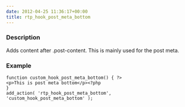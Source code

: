 ```yaml
---
date: 2012-04-25 11:36:17+00:00
title: rtp_hook_post_meta_bottom
---
```


### Description


Adds content after .post-content. This is mainly used for the post meta.


### Example



    
    function custom_hook_post_meta_bottom() { ?>
    <p>This is post meta bottom</p><?php
    }
    add_action( 'rtp_hook_post_meta_bottom', 'custom_hook_post_meta_bottom' );
